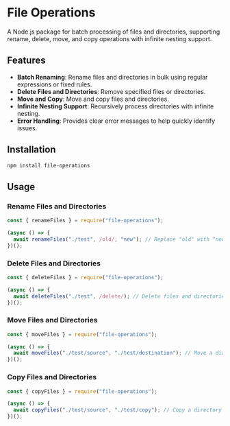# File Operations

A Node.js package for batch processing of files and directories, supporting rename, delete, move, and copy operations with infinite nesting support.

## Features

- **Batch Renaming**: Rename files and directories in bulk using regular expressions or fixed rules.
- **Delete Files and Directories**: Remove specified files or directories.
- **Move and Copy**: Move and copy files and directories.
- **Infinite Nesting Support**: Recursively process directories with infinite nesting.
- **Error Handling**: Provides clear error messages to help quickly identify issues.

## Installation

```bash
npm install file-operations
```

## Usage

### Rename Files and Directories

```javascript
const { renameFiles } = require("file-operations");

(async () => {
  await renameFiles("./test", /old/, "new"); // Replace "old" with "new" in filenames and directory names
})();
```

### Delete Files and Directories

```javascript
const { deleteFiles } = require("file-operations");

(async () => {
  await deleteFiles("./test", /delete/); // Delete files and directories with names containing "delete"
})();
```

### Move Files and Directories

```javascript
const { moveFiles } = require("file-operations");

(async () => {
  await moveFiles("./test/source", "./test/destination"); // Move a directory
})();
```

### Copy Files and Directories

```javascript
const { copyFiles } = require("file-operations");

(async () => {
  await copyFiles("./test/source", "./test/copy"); // Copy a directory
})();
```
